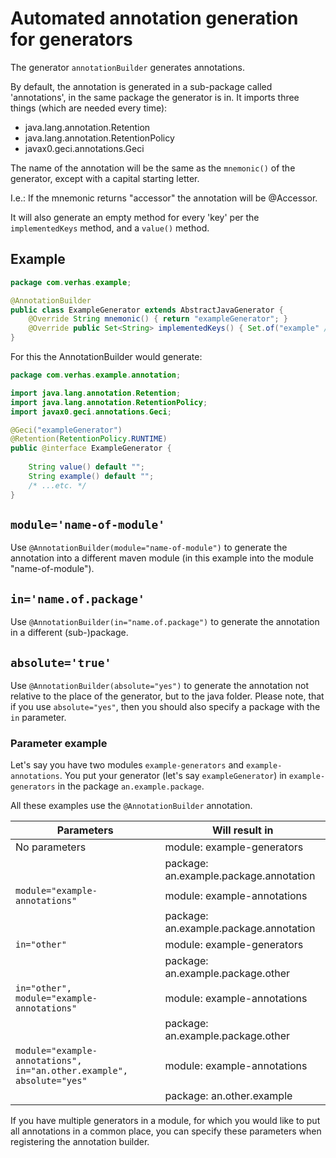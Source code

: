 # Automated annotation generation for generators

The generator `annotationBuilder` generates annotations.

By default, the annotation is generated in a sub-package called 'annotations', in
the same package the generator is in. It imports three things (which are needed every time):
* java.lang.annotation.Retention
* java.lang.annotation.RetentionPolicy
* javax0.geci.annotations.Geci
   
The name of the annotation will be the same as the `mnemonic()` of the generator, 
except with a capital starting letter.

I.e.: If the mnemonic returns "accessor" the annotation will be @Accessor.

It will also generate an empty method for every 'key' per the `implementedKeys` method,
and a `value()` method.

## Example

```java
package com.verhas.example;

@AnnotationBuilder
public class ExampleGenerator extends AbstractJavaGenerator {
    @Override String mnemonic() { return "exampleGenerator"; }
    @Override public Set<String> implementedKeys() { Set.of("example" /*...etc.*/); }
}
```

For this the AnnotationBuilder would generate:

```java
package com.verhas.example.annotation;

import java.lang.annotation.Retention;
import java.lang.annotation.RetentionPolicy;
import javax0.geci.annotations.Geci;

@Geci("exampleGenerator")
@Retention(RetentionPolicy.RUNTIME)
public @interface ExampleGenerator {
    
    String value() default "";
    String example() default "";
    /* ...etc. */
}
```

## `module='name-of-module'`

Use `@AnnotationBuilder(module="name-of-module")` to generate the annotation
into a different maven module (in this example into the module "name-of-module").

## `in='name.of.package'`

Use `@AnnotationBuilder(in="name.of.package")` to generate the annotation in a different
(sub-)package.
 
## `absolute='true'`
 
Use `@AnnotationBuilder(absolute="yes")` to generate the annotation not relative to the
place of the generator, but to the java folder. Please note, that if you use `absolute="yes"`,
then you should also specify a package with the `in` parameter.

### Parameter example

Let's say you have two modules `example-generators` and `example-annotations`.
You put your generator (let's say `exampleGenerator`) in `example-generators` in the package `an.example.package`.

All these examples use the `@AnnotationBuilder` annotation.

| Parameters                                                            | Will result in                         |
| --------------------------------------------------------------------- | -------------------------------------- |
| No parameters                                                         | module: example-generators             |
|                                                                       | package: an.example.package.annotation |
| `module="example-annotations"`                                        | module: example-annotations            | 
|                                                                       | package: an.example.package.annotation |
| `in="other"`                                                          | module: example-generators             |
|                                                                       | package: an.example.package.other      |
| `in="other", module="example-annotations"`                            | module: example-annotations            |  
|                                                                       | package: an.example.package.other      |
| `module="example-annotations", in="an.other.example", absolute="yes"` | module: example-annotations            |
|                                                                       | package: an.other.example              |

If you have multiple generators in a module, for which you would like to put all 
annotations in a common place, you can specify these parameters when registering 
the annotation builder.
